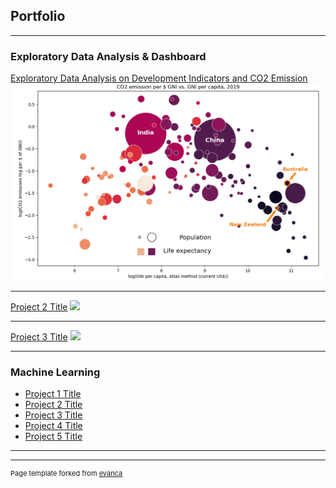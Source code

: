 ## Portfolio

---

### Exploratory Data Analysis & Dashboard

[Exploratory Data Analysis on Development Indicators and CO2 Emission](https://github.com/dottieshuangzhang/world-bank_data-analysis)
<img src="https://github.com/dottieshuangzhang/world-bank_data-analysis/blob/main/world%20bank%20data.PNG"/>


---
[Project 2 Title](/pdf/sample_presentation.pdf)
<img src="images/dummy_thumbnail.jpg?raw=true"/>

---
[Project 3 Title](http://example.com/)
<img src="images/dummy_thumbnail.jpg?raw=true"/>

---

### Machine Learning

- [Project 1 Title](http://example.com/)
- [Project 2 Title](http://example.com/)
- [Project 3 Title](http://example.com/)
- [Project 4 Title](http://example.com/)
- [Project 5 Title](http://example.com/)

---




---
<p style="font-size:11px">Page template forked from <a href="https://github.com/evanca/quick-portfolio">evanca</a></p>
<!-- Remove above link if you don't want to attibute -->
